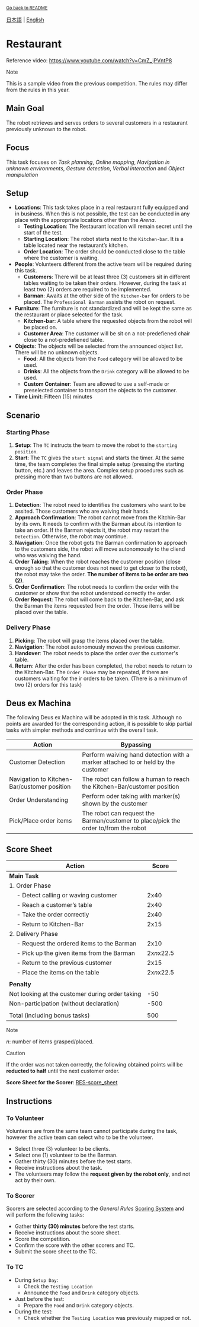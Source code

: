 <sub>[Go back to README](../../README_en.md)</sub>

[日本語](./res_ja.md) | [English](./res_en.md) 

# Restaurant

Reference video: https://www.youtube.com/watch?v=CmZ_jPVntP8

> [!NOTE]  
> This is a sample video from the previous competition. The rules may differ from the rules in this year.


## Main Goal

The robot retrieves and serves orders to several customers in a restaurant previously unknown to the robot.


## Focus

This task focuses on *Task planning*, *Online mapping*, *Navigation in unknown environments*, *Gesture detection*, *Verbal interaction* and *Object manipulation*


## Setup

- **Locations**: This task takes place in a real restaurant fully equipped and in business. When this is not possible, the test can be conducted in any place with the appropriate locations other than the *Arena*. 
  - **Testing Location**: The Restaurant location will remain secret until the start of the test.
  - **Starting Location**: The robot starts next to the `Kitchen-bar`. It is a table located near the restaurant’s kitchen.
  - **Order Location**: The order should be conducted close to the table where the customer is waiting.
- **People**: Volunteers different from the active team will be required during this task.
  - **Customers**: There will be at least three (3) customers sit in different tables waiting to be taken their orders. However, during the task at least two (2) orders are required to be implemented.
  - **Barman**: Awaits at the other side of the `Kitchen-bar` for orders to be placed. The `Professional Barman` assists the robot on request.
- **Furniture**: The furniture is not standardized and will be kept the same as the restaurant or place selected for the task.
  - **Kitchen-bar**: A table where the requested objects from the robot will be placed on.
  - **Customer Area**: The customer will be sit on a not-predefiened chair close to a not-predefiened table.
- **Objects**: The objects will be selected from the announced object list. There will be no unknown objects.
  - **Food**: All the objects from the `Food` category will be allowed to be used.
  - **Drinks**: All the objects from the `Drink` category will be allowed to be used.
  - **Custom Container**: Team are allowed to use a self-made or preselected container to transport the objects to the customer.
- **Time Limit**: Fifteen (15) minutes

## Scenario

### Starting Phase

1. **Setup**: The `TC` instructs the team to move the robot to the `starting position`.
1. **Start**: The `TC` gives the `start signal` and starts the timer. At the same time, the team completes the final simple setup (pressing the starting button, etc.) and leaves the area. Complex setup procedures such as pressing more than two buttons are not allowed.

### Order Phase

1. **Detection**: The robot need to identifies the customers who want to be assited. Those customers who are waiving their hands.
2. **Approach Confirmation**: The robot cannot move from the Kitchin-Bar by its own. It needs to confirm with the Barman about its intention to take an order. If the Barman rejects it, the robot may restart the `Detection`. Otherwise, the robot may continue.
3. **Navigation**: Once the robot gots the Barman confirmation to approach to the customers side, the robot will move autonomously to the cliend who was waiving the hand.
4. **Order Taking**: When the robot reaches the customer position (close enough so that the customer does not need to get closer to the robot), the robot may take the order. **The number of items to be order are two (2)**.
5. **Order Confirmation**: The robot needs to confirm the order with the customer or show that the robot understood correctly the order.
6. **Order Request**: The robot will come back to the Kitchen-Bar, and ask the Barman the items requested from the order. Those items will be placed over the table.

### Delivery Phase

1. **Picking**: The robot will grasp the items placed over the table.
2. **Navigation**: The robot autonomously moves the previous customer.
3. **Handover**: The robot needs to place the order over the customer's table.
3. **Return**: After the order has been completed, the robot needs to return to the Kitchen-Bar. The `Order Phase` may be repeated, if there are customers waiting for the ir orders to be taken. (There is a minimum of two (2) orders for this task)


## Deus ex Machina

The following Deus ex Machina will be adopted in this task. 
Although no points are awarded for the corresponding action, it is possible to skip partial tasks with simpler methods and continue with the overall task.

| Action | Bypassing |
| --- | --- |
| Customer Detection | Perform waiving hand detection with a marker attached to or held by the customer |
| Navigation to Kitchen-Bar/customer position | The robot can follow a human to reach the Kitchen-Bar/customer position |
| Order Understanding | Perform oder taking with marker(s) shown by the customer |
| Pick/Place order items | The robot can request the Barman/customer to place/pick the order to/from the robot |

## Score Sheet

| Action | Score |
| --- | --- |
| **Main Task** |  |
| 1. Order Phase | |
| &emsp; - Detect calling or waving customer       | 2x40 |
| &emsp; - Reach a customer’s table                | 2x40 |
| &emsp; - Take the order correctly                | 2x40 |
| &emsp; - Return to Kitchen-Bar                   | 2x15 |
| 2. Delivery Phase | |
| &emsp; - Request the ordered items to the Barman | 2x10 |
| &emsp; - Pick up the given items from the Barman | 2x*n*x22.5 |
| &emsp; - Return to the previous customer         | 2x15 |
| &emsp; - Place the items on the table            | 2x*n*x22.5 |
|  |  |
| **Penalty** |  |
| Not looking at the customer during order taking  | -50 |
| Non-participation (without declaration)          | -500 |
|  |  |
| Total (including bonus tasks)                    | 500 |

> [!NOTE]
> *n*: number of items grasped/placed.

> [!CAUTION]
> If the order was not taken correctly, the following obtained points will be **reducted to half** until the next customer order.

<!-- **Score Sheet for the Scorer**: (TBD)RES-score_sheet -->
**Score Sheet for the Scorer**: [RES-score_sheet](./doc/iHR-C3_RES-score_sheet.pdf)


## Instructions

### To Volunteer

Volunteers are from the same team cannot participate during the task, however the active team can select who to be the volunteer.

- Select three (3) volunteer to be clients.
- Select one (1) volunteer to be the Barman.
- Gather thirty (30) minutes before the test starts.
- Receive instructions about the task.
- The volunteers may follow the **request given by the robot only**,
and not act by their own.

### To Scorer

Scorers are selected according to the *General Rules* [Scoring System](./grr_en.md#scoring-system) and will perform the following tasks:

- Gather **thirty (30) minutes** before the test starts.
- Receive instructions about the score sheet.
- Score the competition.
- Confirm the score with the other scorers and TC.
- Submit the score sheet to the TC.

### To TC

- During `Setup Day`:
  - Check the `Testing Location`
  - Announce the `Food` and `Drink` category objects.
- Just before the test:
  - Prepare the `Food` and `Drink` category objects. 
- During the test:
  - Check whether the `Testing Location` was previously mapped or not.
